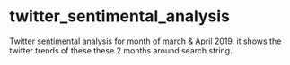 # twitter_sentimental_analysis

Twitter sentimental analysis for month of march & April 2019.
it shows the twitter trends of these these 2 months around search string.

